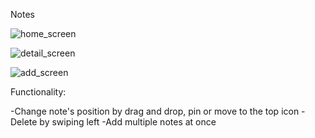 Notes

![home_screen](images/HomeScreen.png)

![detail_screen](images/DetailScreen.png)

![add_screen](images/AddScreen.png)

Functionality:

-Change note's position by drag and drop, pin or move to the top icon
-Delete by swiping left
-Add multiple notes at once 
